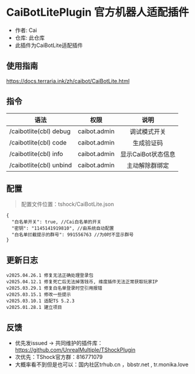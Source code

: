 # CaiBotLitePlugin 官方机器人适配插件

- 作者: Cai
- 仓库: 此仓库
- 此插件为CaiBotLite适配插件

## 使用指南

https://docs.terraria.ink/zh/caibot/CaiBotLite.html

## 指令

| 语法                     |      权限      |      说明      |
|------------------------|:------------:|:------------:|
| /caibotlite(cbl) debug | caibot.admin |    调试模式开关    |
| /caibotlite(cbl) code	      | caibot.admin |    生成验证码     |
| /caibotlite(cbl) info	      | caibot.admin | 显示CaiBot状态信息 |
| /caibotlite(cbl) unbind	    | caibot.admin |   主动解除群绑定    |

## 配置

> 配置文件位置：tshock/CaiBotLite.json

```json5
{
  "白名单开关": true, //Cai白名单的开关
  "密钥": "1145141919810", //由系统自动配置
  "白名单拦截提示的群号": 991556763 //为0时不显示群号
}
```

## 更新日志

```
v2025.04.26.1 修复无法正确处理登录包
v2025.04.12.1 修复死亡后无法掉落钱币, 维度插件无法正常获取玩家IP
v2025.03.29.1 修复白名单登录时空引用报错
v2025.03.15.1 修改一些提示
v2025.03.10.1 适配TS 5.2.3
v2025.01.28.1 建立项目
```

## 反馈

- 优先发issued -> 共同维护的插件库：https://github.com/UnrealMultiple/TShockPlugin
- 次优先：TShock官方群：816771079
- 大概率看不到但是也可以：国内社区trhub.cn ，bbstr.net , tr.monika.love

